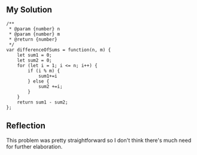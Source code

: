 ## My Solution

```
/**
 * @param {number} n
 * @param {number} m
 * @return {number}
 */
var differenceOfSums = function(n, m) {
    let sum1 = 0;
    let sum2 = 0;
    for (let i = 1; i <= n; i++) {
        if (i % m) {
            sum1+=i
        } else {
            sum2 +=i;
        }
    }
    return sum1 - sum2;
};
```

## Reflection

This problem was pretty straightforward so I don't think there's much need for further elaboration.
